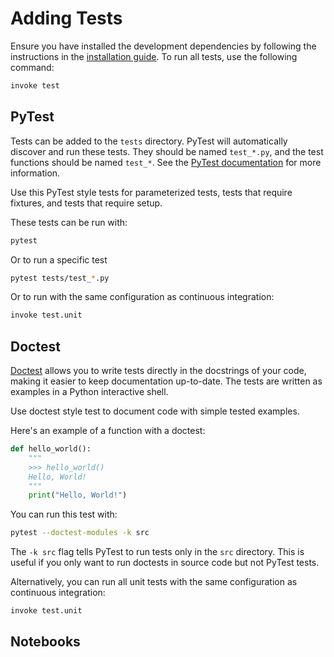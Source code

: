 # Adding Tests
Ensure you have installed the development dependencies by following the instructions
in the [installation guide](../installation.md). To run all tests, use the following command:
```bash
invoke test
```

## PyTest
Tests can be added to the ``tests`` directory. PyTest will automatically discover
and run these tests. They should be named ``test_*.py``, and the test functions
should be named ``test_*``. See the [PyTest documentation](https://docs.pytest.org) 
for more information.

Use this PyTest style tests for parameterized tests, tests that require fixtures,
and tests that require setup.

These tests can be run with:
```bash
pytest
```    

Or to run a specific test
```bash
pytest tests/test_*.py
```

Or to run with the same configuration as continuous integration:
```bash
invoke test.unit
```

## Doctest
[Doctest](https://docs.python.org/3/library/doctest.html) allows you to write 
tests directly in the docstrings of your code, making it easier to keep documentation
up-to-date. The tests are written as examples in a Python interactive shell.

Use doctest style test to document code with simple tested examples.

Here's an example of a function with a doctest:
```python
def hello_world():
    """
    >>> hello_world()
    Hello, World!
    """
    print("Hello, World!")
```

You can run this test with:
```bash
pytest --doctest-modules -k src
```

The `-k src` flag tells PyTest to run tests only in the `src` directory. This is useful
if you only want to run doctests in source code but not PyTest tests.

Alternatively, you can run all unit tests with the same configuration as continuous integration:
```bash
invoke test.unit
```


## Notebooks
